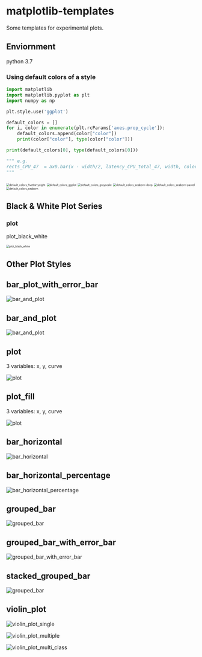 # matplotlib-templates
Some templates for experimental plots.

## Enviornment

python 3.7

### Using default colors of a style

```python
import matplotlib
import matplotlib.pyplot as plt
import numpy as np

plt.style.use('ggplot')

default_colors = []
for i, color in enumerate(plt.rcParams['axes.prop_cycle']):
    default_colors.append(color["color"])
    print(color["color"], type(color["color"]))

print(default_colors[0], type(default_colors[0]))

""" e.g.
rects_CPU_47  = ax0.bar(x - width/2, latency_CPU_total_47, width, color=default_colors[0])
"""
```

<img src="images/default_colors_fivethirtyeight.png" alt="default_colors_fivethirtyeight" style="zoom:50%;" />

<img src="images/default_colors_ggplot.png" alt="default_colors_ggplot" style="zoom:50%;" />

<img src="images/default_colors_grayscale.png" alt="default_colors_grayscale" style="zoom:50%;" />

<img src="images/default_colors_seaborn-deep.png" alt="default_colors_seaborn-deep" style="zoom:50%;" />

<img src="images/default_colors_seaborn-pastel.png" alt="default_colors_seaborn-pastel" style="zoom:50%;" />

<img src="images/default_colors_seaborn.png" alt="default_colors_seaborn" style="zoom:50%;" />

## Black & White Plot Series

### plot

plot_black_white

<img src="images/plot_black_white.png" alt="plot_black_white" style="zoom: 50%;" />

## Other Plot Styles

## bar_plot_with_error_bar

![bar_and_plot](images/bar_plot_with_error.png)

## bar_and_plot

![bar_and_plot](images/bar_and_plot.png)


## plot

3 variables: x, y, curve

![plot](images/plot.png)


## plot_fill

3 variables: x, y, curve

![plot](images/plot_fill.png)

## bar_horizontal

![bar_horizontal](images/bar_horizontal.png)


## bar_horizontal_percentage

![bar_horizontal_percentage](images/bar_horizontal_percentage.png)

## grouped_bar

![grouped_bar](images/grouped_bar.png)

## grouped_bar_with_error_bar

![grouped_bar_with_error_bar](images/grouped_bar_with_error_bar.png)

## stacked_grouped_bar

![grouped_bar](images/stacked_grouped_bar.png)

## violin_plot

![violin_plot_single](images/violin_plot_single.png)

![violin_plot_multiple](images/violin_plot_multiple.png)

![violin_plot_multi_class](images/violin_plot_multi_class.png)

